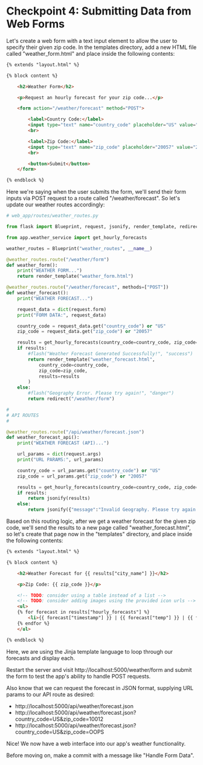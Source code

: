 # Checkpoint 4: Submitting Data from Web Forms

Let's create a web form with a text input element to allow the user to specify their given zip code. In the templates directory, add a new HTML file called "weather_form.html" and place inside the following contents:

```html
{% extends "layout.html" %}

{% block content %}

    <h2>Weather Form</h2>

    <p>Request an hourly forecast for your zip code...</p>

    <form action="/weather/forecast" method="POST">

        <label>Country Code:</label>
        <input type="text" name="country_code" placeholder="US" value="US">
        <br>

        <label>Zip Code:</label>
        <input type="text" name="zip_code" placeholder="20057" value="20057">
        <br>

        <button>Submit</button>
    </form>

{% endblock %}
```

Here we're saying when the user submits the form, we'll send their form inputs via POST request to a route called "/weather/forecast". So let's update our weather routes accordingly:

```py
# web_app/routes/weather_routes.py

from flask import Blueprint, request, jsonify, render_template, redirect, flash

from app.weather_service import get_hourly_forecasts

weather_routes = Blueprint("weather_routes", __name__)

@weather_routes.route("/weather/form")
def weather_form():
    print("WEATHER FORM...")
    return render_template("weather_form.html")

@weather_routes.route("/weather/forecast", methods=["POST"])
def weather_forecast():
    print("WEATHER FORECAST...")

    request_data = dict(request.form)
    print("FORM DATA:", request_data)

    country_code = request_data.get("country_code") or "US"
    zip_code = request_data.get("zip_code") or "20057"

    results = get_hourly_forecasts(country_code=country_code, zip_code=zip_code)
    if results:
        #flash("Weather Forecast Generated Successfully!", "success")
        return render_template("weather_forecast.html",
            country_code=country_code,
            zip_code=zip_code,
            results=results
        )
    else:
        #flash("Geography Error. Please try again!", "danger")
        return redirect("/weather/form")

#
# API ROUTES
#

@weather_routes.route("/api/weather/forecast.json")
def weather_forecast_api():
    print("WEATHER FORECAST (API)...")

    url_params = dict(request.args)
    print("URL PARAMS:", url_params)

    country_code = url_params.get("country_code") or "US"
    zip_code = url_params.get("zip_code") or "20057"

    results = get_hourly_forecasts(country_code=country_code, zip_code=zip_code)
    if results:
        return jsonify(results)
    else:
        return jsonify({"message":"Invalid Geography. Please try again."}), 404

```

Based on this routing logic, after we get a weather forecast for the given zip code, we'll send the results to a new page called "weather_forecast.html", so let's create that page now in the "templates" directory, and place inside the following contents:

```html
{% extends "layout.html" %}

{% block content %}

    <h2>Weather Forecast for {{ results["city_name"] }}</h2>

    <p>Zip Code: {{ zip_code }}</p>

    <!-- TODO: consider using a table instead of a list -->
    <!-- TODO: consider adding images using the provided icon urls -->
    <ul>
    {% for forecast in results["hourly_forecasts"] %}
        <li>{{ forecast["timestamp"] }} | {{ forecast["temp"] }} | {{ forecast["conditions"].upper() }}</li>
    {% endfor %}
    </ul>

{% endblock %}
```

Here, we are using the Jinja template language to loop through our forecasts and display each.

Restart the server and visit http://localhost:5000/weather/form and submit the form to test the app's ability to handle POST requests.

Also know that we can request the forecast in JSON format, supplying URL params to our API route as desired:
  + http://localhost:5000/api/weather/forecast.json
  + http://localhost:5000/api/weather/forecast.json?country_code=US&zip_code=10012
  + http://localhost:5000/api/weather/forecast.json?country_code=US&zip_code=OOPS

Nice! We now have a web interface into our app's weather functionality.

Before moving on, make a commit with a message like "Handle Form Data".
